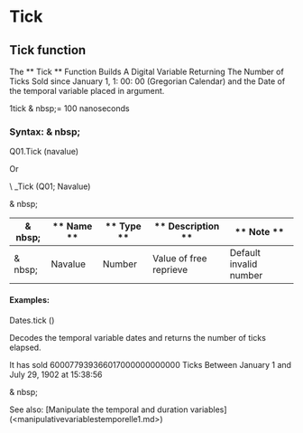 # Tick

## Tick function

The ** Tick ** Function Builds A Digital Variable Returning The Number of Ticks Sold since January 1, 1: 00: 00 (Gregorian Calendar) and the Date of the temporal variable placed in argument.

&#49;tick & nbsp;= 100 nanoseconds

### Syntax: & nbsp;

Q01.Tick (navalue)

Or

\ _Tick (Q01; Navalue)

& nbsp;

|& nbsp;|** Name ** |** Type ** |** Description ** |** Note ** |
|--- |--- |--- |--- |--- |
|& nbsp;|Navalue |Number |Value of free reprieve |Default invalid number |


#### Examples:

Dates.tick ()

Decodes the temporal variable dates and returns the number of ticks elapsed.

It has sold 600077939366017000000000000 Ticks Between January 1 and July 29, 1902 at 15:38:56

& nbsp;

See also: [Manipulate the temporal and duration variables] (<manipulativevariablestemporelle1.md>)